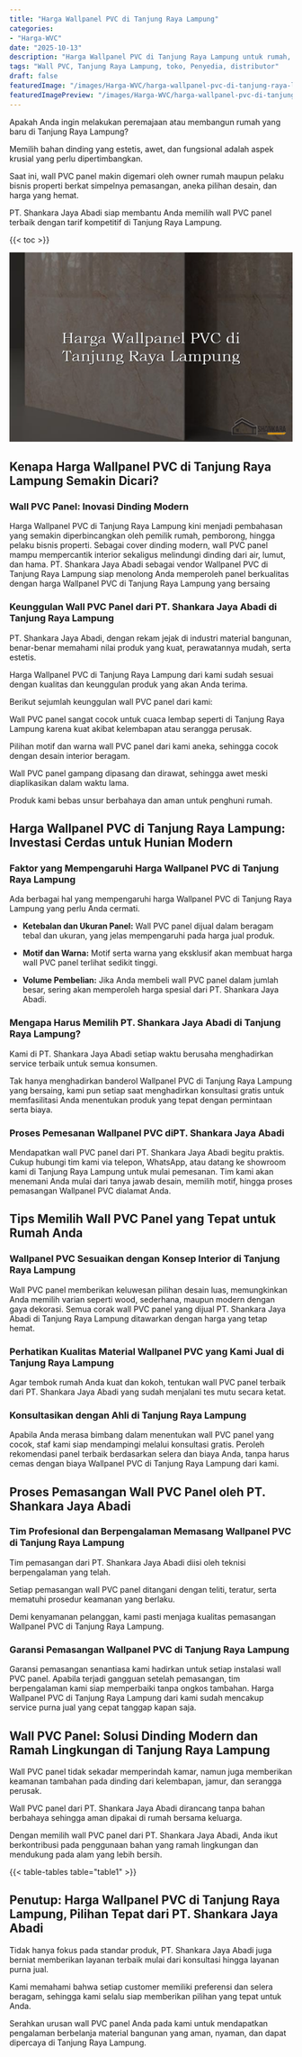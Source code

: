 ```yaml
---
title: "Harga Wallpanel PVC di Tanjung Raya Lampung"
categories:
- "Harga-WVC"
date: "2025-10-13"
description: "Harga Wallpanel PVC di Tanjung Raya Lampung untuk rumah, kantor, serta ritel. Panel berkualitas, variasi motif, warna menarik, dengan jasa penempatan dikerjakan oleh tim profesional dan jaminan resmi!|Jasa penyediaan Wallpanel PVC di Tanjung Raya Lampung untuk keperluan tempat tinggal, office, maupun toko, dengan material terbaik dan penempatan oleh tim profesional serta kepastian resmi.|Pilihan Wallpanel PVC di Tanjung Raya Lampung yang andal bagi tempat tinggal, office, dan toko, dengan panel berkualitas dan penempatan ditangani oleh tenaga ahli profesional dan kepastian resmi.|Distribusi Wallpanel PVC di Tanjung Raya Lampung bagi rumah, office, serta toko, beserta material berkualitas dan pemasangan dikerjakan oleh tenaga ahli berpengalaman, lengkap beserta jaminan resmi.}"
tags: "Wall PVC, Tanjung Raya Lampung, toko, Penyedia, distributor"
draft: false
featuredImage: "/images/Harga-WVC/harga-wallpanel-pvc-di-tanjung-raya-lampung.png"
featuredImagePreview: "/images/Harga-WVC/harga-wallpanel-pvc-di-tanjung-raya-lampung.png"
---
```


Apakah Anda ingin melakukan peremajaan atau membangun rumah yang baru di Tanjung Raya Lampung?

Memilih bahan dinding yang estetis, awet, dan fungsional adalah aspek krusial yang perlu dipertimbangkan.

Saat ini, wall PVC panel makin digemari oleh owner rumah maupun pelaku bisnis properti berkat simpelnya pemasangan, aneka pilihan desain, dan harga yang hemat.

PT. Shankara Jaya Abadi siap membantu Anda memilih wall PVC panel terbaik dengan tarif kompetitif di Tanjung Raya Lampung.

{{< toc >}}

![Harga Wallpanel PVC di Tanjung Raya Lampung](/images/Harga-WVC/Harga-Wallpanel-PVC-di-Tanjung-Raya-Lampung.png)


## Kenapa Harga Wallpanel PVC di Tanjung Raya Lampung Semakin Dicari?

### Wall PVC Panel: Inovasi Dinding Modern

Harga Wallpanel PVC di Tanjung Raya Lampung kini menjadi pembahasan yang semakin diperbincangkan oleh pemilik rumah, pemborong, hingga pelaku bisnis properti. Sebagai cover dinding modern, wall PVC panel mampu mempercantik interior sekaligus melindungi dinding dari air, lumut, dan hama. PT. Shankara Jaya Abadi sebagai vendor Wallpanel PVC di Tanjung Raya Lampung siap menolong Anda memperoleh panel berkualitas dengan harga Wallpanel PVC di Tanjung Raya Lampung yang bersaing

### Keunggulan Wall PVC Panel dari PT. Shankara Jaya Abadi di Tanjung Raya Lampung

PT. Shankara Jaya Abadi, dengan rekam jejak di industri material bangunan, benar-benar memahami nilai produk yang kuat, perawatannya mudah, serta estetis.

Harga Wallpanel PVC di Tanjung Raya Lampung dari kami sudah sesuai dengan kualitas dan keunggulan produk yang akan Anda terima.

Berikut sejumlah keunggulan wall PVC panel dari kami:

Wall PVC panel sangat cocok untuk cuaca lembap seperti di Tanjung Raya Lampung karena kuat akibat kelembapan atau serangga perusak.

Pilihan motif dan warna wall PVC panel dari kami aneka, sehingga cocok dengan desain interior beragam.

Wall PVC panel gampang dipasang dan dirawat, sehingga awet meski diaplikasikan dalam waktu lama.

Produk kami bebas unsur berbahaya dan aman untuk penghuni rumah.

## Harga Wallpanel PVC di Tanjung Raya Lampung: Investasi Cerdas untuk Hunian Modern

### Faktor yang Mempengaruhi Harga Wallpanel PVC di Tanjung Raya Lampung

Ada berbagai hal yang mempengaruhi harga Wallpanel PVC di Tanjung Raya Lampung yang perlu Anda cermati.

- **Ketebalan dan Ukuran Panel:** Wall PVC panel dijual dalam beragam tebal dan ukuran, yang jelas mempengaruhi pada harga jual produk.

- **Motif dan Warna:** Motif serta warna yang eksklusif akan membuat harga wall PVC panel terlihat sedikit tinggi.

- **Volume Pembelian:** Jika Anda membeli wall PVC panel dalam jumlah besar, sering akan memperoleh harga spesial dari PT. Shankara Jaya Abadi.

### Mengapa Harus Memilih PT. Shankara Jaya Abadi di Tanjung Raya Lampung?

Kami di PT. Shankara Jaya Abadi setiap waktu berusaha menghadirkan service terbaik untuk semua konsumen.

Tak hanya menghadirkan banderol Wallpanel PVC di Tanjung Raya Lampung yang bersaing, kami pun setiap saat menghadirkan konsultasi gratis untuk memfasilitasi Anda menentukan produk yang tepat dengan permintaan serta biaya.

### Proses Pemesanan Wallpanel PVC diPT. Shankara Jaya Abadi

Mendapatkan wall PVC panel dari PT. Shankara Jaya Abadi begitu praktis. Cukup hubungi tim kami via telepon, WhatsApp, atau datang ke showroom kami di Tanjung Raya Lampung untuk mulai pemesanan. Tim kami akan menemani Anda mulai dari tanya jawab desain, memilih motif, hingga proses pemasangan Wallpanel PVC dialamat Anda.

## Tips Memilih Wall PVC Panel yang Tepat untuk Rumah Anda

### Wallpanel PVC Sesuaikan dengan Konsep Interior di Tanjung Raya Lampung

Wall PVC panel memberikan keluwesan pilihan desain luas, memungkinkan Anda memilih varian seperti wood, sederhana, maupun modern dengan gaya dekorasi. Semua corak wall PVC panel yang dijual PT. Shankara Jaya Abadi di Tanjung Raya Lampung ditawarkan dengan harga yang tetap hemat.

### Perhatikan Kualitas Material Wallpanel PVC yang Kami Jual di Tanjung Raya Lampung

Agar tembok rumah Anda kuat dan kokoh, tentukan wall PVC panel terbaik dari PT. Shankara Jaya Abadi yang sudah menjalani tes mutu secara ketat.

### Konsultasikan dengan Ahli di Tanjung Raya Lampung

Apabila Anda merasa bimbang dalam menentukan wall PVC panel yang cocok, staf kami siap mendampingi melalui konsultasi gratis. Peroleh rekomendasi panel terbaik berdasarkan selera dan biaya Anda, tanpa harus cemas dengan biaya Wallpanel PVC di Tanjung Raya Lampung dari kami.

## Proses Pemasangan Wall PVC Panel oleh PT. Shankara Jaya Abadi

### Tim Profesional dan Berpengalaman Memasang Wallpanel PVC di Tanjung Raya Lampung

Tim pemasangan dari PT. Shankara Jaya Abadi diisi oleh teknisi berpengalaman yang telah.

Setiap pemasangan wall PVC panel ditangani dengan teliti, teratur, serta mematuhi prosedur keamanan yang berlaku.

Demi kenyamanan pelanggan, kami pasti menjaga kualitas pemasangan Wallpanel PVC di Tanjung Raya Lampung.

### Garansi Pemasangan Wallpanel PVC di Tanjung Raya Lampung

Garansi pemasangan senantiasa kami hadirkan untuk setiap instalasi wall PVC panel. Apabila terjadi gangguan setelah pemasangan, tim berpengalaman kami siap memperbaiki tanpa ongkos tambahan. Harga Wallpanel PVC di Tanjung Raya Lampung dari kami sudah mencakup service purna jual yang cepat tanggap kapan saja.

## Wall PVC Panel: Solusi Dinding Modern dan Ramah Lingkungan di Tanjung Raya Lampung

Wall PVC panel tidak sekadar memperindah kamar, namun juga memberikan keamanan tambahan pada dinding dari kelembapan, jamur, dan serangga perusak.

Wall PVC panel dari PT. Shankara Jaya Abadi dirancang tanpa bahan berbahaya sehingga aman dipakai di rumah bersama keluarga.

Dengan memilih wall PVC panel dari PT. Shankara Jaya Abadi, Anda ikut berkontribusi pada penggunaan bahan yang ramah lingkungan dan mendukung pada alam yang lebih bersih.

{{< table-tables table="table1" >}}

## Penutup: Harga Wallpanel PVC di Tanjung Raya Lampung, Pilihan Tepat dari PT. Shankara Jaya Abadi

Tidak hanya fokus pada standar produk, PT. Shankara Jaya Abadi juga berniat memberikan layanan terbaik mulai dari konsultasi hingga layanan purna jual.

Kami memahami bahwa setiap customer memiliki preferensi dan selera beragam, sehingga kami selalu siap memberikan pilihan yang tepat untuk Anda.

Serahkan urusan wall PVC panel Anda pada kami untuk mendapatkan pengalaman berbelanja material bangunan yang aman, nyaman, dan dapat dipercaya di Tanjung Raya Lampung.
